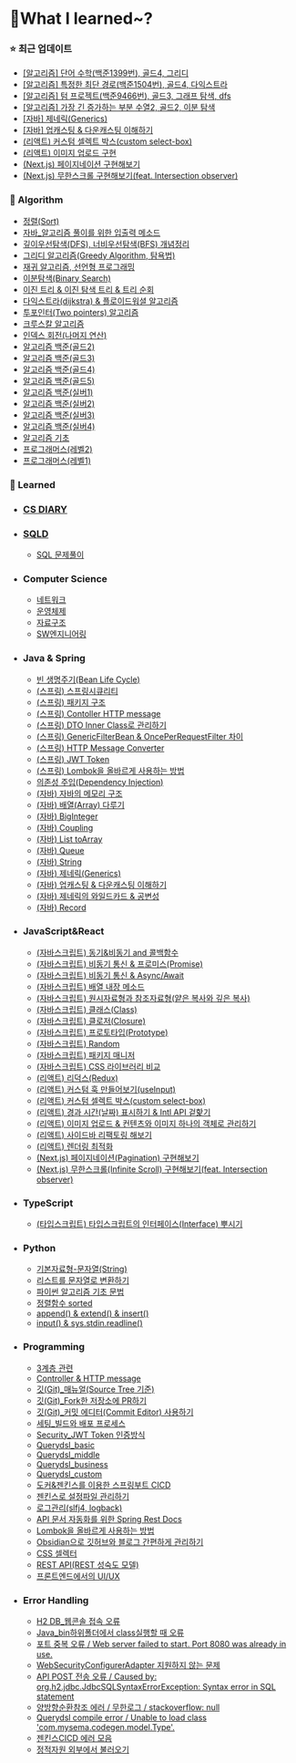 # 📝What I learned~?

### ⭐ 최근 업데이트

- [\[알고리즘\] 단어 수학(백준1399번), 골드4, 그리디](https://github.com/g4dalcom/dev_vault/blob/main/Algorithm/%EB%B0%B1%EC%A4%80(%EA%B3%A8%EB%93%9C4)/%EB%8B%A8%EC%96%B4%20%EC%88%98%ED%95%99(%EB%B0%B1%EC%A4%801339%EB%B2%88)_%EA%B3%A8%EB%93%9C4_%EA%B7%B8%EB%A6%AC%EB%94%94(greedy).md)
- [\[알고리즘\] 특정한 최단 경로(백준1504번), 골드4, 다익스트라](https://github.com/g4dalcom/dev_vault/blob/main/Algorithm/%EB%B0%B1%EC%A4%80(%EA%B3%A8%EB%93%9C4)/%ED%8A%B9%EC%A0%95%ED%95%9C%20%EC%B5%9C%EB%8B%A8%20%EA%B2%BD%EB%A1%9C(%EB%B0%B1%EC%A4%801504%EB%B2%88)_%EA%B3%A8%EB%93%9C4_%EB%8B%A4%EC%9D%B5%EC%8A%A4%ED%8A%B8%EB%9D%BC(dijkstra).md)
- [\[알고리즘\] 텀 프로젝트(백준9466번), 골드3, 그래프 탐색, dfs](https://github.com/g4dalcom/dev_vault/blob/main/Algorithm/%EB%B0%B1%EC%A4%80(%EA%B3%A8%EB%93%9C3)/%ED%85%80%20%ED%94%84%EB%A1%9C%EC%A0%9D%ED%8A%B8(%EB%B0%B1%EC%A4%809466%EB%B2%88)_%EA%B3%A8%EB%93%9C3_%EA%B7%B8%EB%9E%98%ED%94%84%20%ED%83%90%EC%83%89%2C%20dfs.md)
- [\[알고리즘\] 가장 긴 증가하는 부분 수열2, 골드2, 이분 탐색](https://github.com/g4dalcom/dev_vault/blob/main/Algorithm/%EB%B0%B1%EC%A4%80(%EA%B3%A8%EB%93%9C2)/%EA%B0%80%EC%9E%A5%20%EA%B8%B4%20%EC%A6%9D%EA%B0%80%ED%95%98%EB%8A%94%20%EB%B6%80%EB%B6%84%20%EC%88%98%EC%97%B4%202(%EB%B0%B1%EC%A4%8012015%EB%B2%88)_%EA%B3%A8%EB%93%9C2_%EC%9D%B4%EB%B6%84%20%ED%83%90%EC%83%89%2C%20%EC%9D%B4%EC%A7%84%20%ED%83%90%EC%83%89%2C%20binary%20search.md)
- [\[자바\] 제네릭(Generics)](https://github.com/g4dalcom/dev_vault/blob/main/Studying/Java%26Spring/%EC%9E%90%EB%B0%94_%EC%A0%9C%EB%84%A4%EB%A6%AD(Generics).md)
- [\[자바\] 업캐스팅 & 다운캐스팅 이해하기](https://github.com/g4dalcom/dev_vault/blob/main/Studying/Java&Spring/%EC%9E%90%EB%B0%94_%EC%97%85%EC%BA%90%EC%8A%A4%ED%8C%85_%EB%8B%A4%EC%9A%B4%EC%BA%90%EC%8A%A4%ED%8C%85.md)
- [(리액트) 커스텀 셀렉트 박스(custom select-box)](Studying/JavaScript&React/리액트_커스텀_셀렉트박스(select_box).md)
- [(리액트) 이미지 업로드 구현](https://github.com/g4dalcom/dev_vault/blob/main/Studying/JavaScript%26React/%EB%A6%AC%EC%95%A1%ED%8A%B8_%EC%9D%B4%EB%AF%B8%EC%A7%80%EC%97%85%EB%A1%9C%EB%93%9C_(upload).md)
- [(Next.js) 페이지네이션 구현해보기](https://github.com/g4dalcom/dev_vault/blob/main/Studying/JavaScript%26React/Next.js_%ED%8E%98%EC%9D%B4%EC%A7%80%EB%84%A4%EC%9D%B4%EC%85%98(Pagination).md)
- [(Next.js) 무한스크롤 구현해보기(feat. Intersection observer)](https://github.com/g4dalcom/dev_vault/blob/main/Studying/JavaScript%26React/Next.js_%EB%AC%B4%ED%95%9C%EC%8A%A4%ED%81%AC%EB%A1%A4(Infinite_scroll)_IntersectionObserver.md)

### 🔎 Algorithm

- [정렬(Sort)](/Algorithm/정렬(Sort))
- [자바_알고리즘 풀이를 위한 입출력 메소드](/Algorithm/자바_알고리즘_풀이를_위한_입출력메소드.md)
- [깊이우선탐색(DFS), 너비우선탐색(BFS) 개념정리](/Algorithm/깊이우선탐색(DFS)_너비우선탐색(BFS)_개념정리.md)
- [그리디 알고리즘(Greedy Algorithm, 탐욕법)](/Algorithm/그리디_알고리즘(Greedy_Algorithm,_탐욕법).md)
- [재귀 알고리즘, 선언형 프로그래밍](/Algorithm/재귀_알고리즘_선언적프로그래밍.md)
- [이분탐색(Binary Search)](/Algorithm/이분_탐색(Binary_Search).md)
- [이진 트리 & 이진 탐색 트리 & 트리 순회](/Algorithm/이진트리_이진탐색_트리순회(Tree_Travelsal).md)
- [다익스트라(dijkstra) & 플로이드워셜 알고리즘](/Algorithm/다익스트라(dijkstra)_플로이드워셜_알고리즘.md)
- [투포인터(Two pointers) 알고리즘](/Algorithm/투포인터_알고리즘.md)
- [크루스칼 알고리즘](/Algorithm/크루스칼_알고리즘.md)
- [인덱스 회전(나머지 연산)](/Algorithm/인덱스_회전(나머지_연산).md)
- [알고리즘 백준(골드2)](/Algorithm/백준(골드2))
- [알고리즘 백준(골드3)](/Algorithm/백준(골드3))
- [알고리즘 백준(골드4)](/Algorithm/백준(골드4))
- [알고리즘 백준(골드5)](/Algorithm/백준(골드5))
- [알고리즘 백준(실버1)](/Algorithm/백준(실버1))
- [알고리즘 백준(실버2)](/Algorithm/백준(실버2))
- [알고리즘 백준(실버3)](/Algorithm/백준(실버3))
- [알고리즘 백준(실버4)](/Algorithm/백준(실버4))
- [알고리즘 기초](/Algorithm/기초)
- [프로그래머스(레벨2)](/Algorithm/프로그래머스(레벨2))
- [프로그래머스(레벨1)](/Algorithm/프로그래머스(레벨1))


### 🔎 Learned

- ### [CS DIARY](/Studying/CS_DIARY)

- ### [SQLD](/Studying/SQLD)
	- [SQL 문제풀이](/Studying/SQLD/프로그래머스)

- ### Computer Science
	- [네트워크](Studying/CS/네트워크)
	- [운영체제](Studying/CS/운영체제)
	- [자료구조](Studying/CS/자료구조)
	- [SW엔지니어링](Studying/CS/SW엔지니어링)


- ### Java & Spring
	- [빈 생명주기(Bean Life Cycle)](Studying/Java&Spring/빈_생명주기(Bean_Life_Cycle).md)
	- [(스프링) 스프링시큐리티](Studying/Java&Spring/스프링_스프링시큐리티_플로우.md)
	- [(스프링) 패키지 구조](Studying/Java&Spring/스프링_패키지_구조.md)
	- [(스프링) Contoller HTTP message](Studying/Java&Spring/스프링_Controller_HTTPmessage.md)
	- [(스프링) DTO Inner Class로 관리하기](Studying/Java&Spring/스프링_DTO_Inner_Class로_관리하기.md)
	- [(스프링) GenericFilterBean & OncePerRequestFilter 차이](Studying/Java&Spring/스프링_GenericFilterBean_OncePerRequestFilter.md)
	- [(스프링) HTTP Message Converter](Studying/Java&Spring/스프링_HTTP_Message_Converter.md)
	- [(스프링) JWT Token](Studying/Java&Spring/스프링_JWT_Token.md)
	- [(스프링) Lombok을 올바르게 사용하는 방법](Studying/Java&Spring/Lombok을_올바르게_사용하는_방법.md)
	- [의존성 주입(Dependency Injection)](Studying/Java&Spring/의존성_주입(DI).md)
	- [(자바) 자바의 메모리 구조](Studying/Java&Spring/자바_메모리_구조.md)
	- [(자바) 배열(Array) 다루기](Studying/Java&Spring/자바_배열(Array)_다루기.md)
	- [(자바) BigInteger](Studying/Java&Spring/자바_BigInteger.md)
	- [(자바) Coupling](Studying/Java&Spring/자바_Coupling.md)
	- [(자바) List toArray](Studying/Java&Spring/자바_List_toArray.md)
	- [(자바) Queue](Studying/Java&Spring/자바_Queue.md)
	- [(자바) String](Studying/Java&Spring/자바_String.md)
	- [(자바) 제네릭(Generics)](Studying/Java&Spring/자바_제네릭(Generics).md)
	- [(자바) 업캐스팅 & 다운캐스팅 이해하기](Studying/Java&Spring/자바_업캐스팅_다운캐스팅.md)
	- [(자바) 제네릭의 와일드카드 & 공변성](Studying/Java&Spring/자바_제네릭_와일드카드_공변.md)
	- [(자바) Record](Studying/Java&Spring/자바_record.md)


- ### JavaScript&React
	- [(자바스크립트) 동기&비동기 and 콜백함수](Studying/JavaScript&React/자바스크립트_동기&비동기_콜백함수.md)
	- [(자바스크립트) 비동기 통신 & 프로미스(Promise)](Studying/JavaScript&React/자바스크립트_비동기통신_Promise.md)
	- [(자바스크립트) 비동기 통신 & Async/Await](Studying/JavaScript&React/자바스크립트_비동기통신_Async_Await.md)
	- [(자바스크립트) 배열 내장 메소드](Studying/JavaScript&React/자바스크립트_배열내장메서드.md)
	- [(자바스크립트) 원시자료형과 참조자료형(얕은 복사와 깊은 복사)](Studying/JavaScript&React/자바스크립트_원시자료형과_참조자료형(얕은_복사와_깊은_복사).md)
	- [(자바스크립트) 클래스(Class)](Studying/JavaScript&React/자바스크립트_클래스.md)
	- [(자바스크립트) 클로저(Closure)](Studying/JavaScript&React/자바스크립트_클로저(Closure).md)
	- [(자바스크립트) 프로토타입(Prototype)](Studying/JavaScript&React/자바스크립트_프로토타입(Prototype).md)
	- [(자바스크립트) Random](Studying/JavaScript&React/자바스크립트_Random.md)
	- [(자바스크립트) 패키지 매니저](Studying/JavaScript&React/자바스크립트_패키지매니저.md)
	- [(자바스크립트) CSS 라이브러리 비교](Studying/JavaScript&React/자바스크립트_CSS라이브러리.md)
	- [(리액트) 리덕스(Redux)](Studying/JavaScript&React/리액트_리덕스(redux).md)
	- [(리액트) 커스텀 훅 만들어보기(useInput)](Studying/JavaScript&React/리액트_커스텀훅(useInput).md)
	- [(리액트) 커스텀 셀렉트 박스(custom select-box)](Studying/JavaScript&React/리액트_커스텀_셀렉트박스(select_box).md)
	- [(리액트) 경과 시간(날짜) 표시하기 & Intl API 겉핥기](Studying/JavaScript&React/리액트_경과시간표시_IntlAPI.md)
	- [(리액트) 이미지 업로드 & 컨텐츠와 이미지 하나의 객체로 관리하기](Studying/JavaScript&React/리액트_이미지업로드_(upload).md)
	- [(리액트) 사이드바 리팩토링 해보기](Studying/JavaScript&React/리액트_사이드바_리팩토링.md)
	- [(리액트) 렌더링 최적화](Studying/JavaScript&React/리액트_렌더링최적화.md)
	- [(Next.js) 페이지네이션(Pagination) 구현해보기](Next.js_페이지네이션(Pagination).md)
	- [(Next.js) 무한스크롤(Infinite Scroll) 구현해보기(feat. Intersection observer)](Next.js_무한스크롤(Infinite_scroll)_IntersectionObserver.md)


- ### TypeScript
	- [(타입스크립트) 타입스크립트의 인터페이스(Interface) 뿌시기](Studying/TypeScript/타입스크립트_인터페이스(Interface).md)

- ### Python
	- [기본자료형-문자열(String)](Studying/Python/파이썬_기본자료형_문자열(String).md)
	- [리스트를 문자열로 변환하기](Studying/Python/파이썬_리스트를_문자열로_변환하기.md)
	- [파이썬 알고리즘 기초 문법](Studying/Python/파이썬_알고리즘_기초_문법(Input_split_map).md)
	- [정렬함수 sorted](Studying/Python/파이썬_정렬함수sorted.md)
	- [append() & extend() & insert()](Studying/Python/파이썬_append_extend_insert.md)
	- [input() & sys.stdin.readline()](Studying/Python/파이썬_input_sys.stdin.readline.md)


- ### Programming
	- [3계층 관련](자바_Coupling.md)
	- [Controller & HTTP message](스프링_Controller_HTTPmessage.md)
	- [깃(Git)\_매뉴얼(Source Tree 기준)](/Studying/Programming/깃_매뉴얼.md)
	- [깃(Git)\_Fork한 저장소에 PR하기](/Studying/Programming/깃_Fork한_저장소에_PR하기.md)
	- [깃(Git)\_커밋 에디터(Commit Editor) 사용하기](/Studying/Programming/커밋_에디터_사용하기.md)
	- [세팅_빌드와 배포 프로세스](/Studying/Programming/세팅_빌드및배포.md)
	- [Security_JWT Token 인증방식](/Studying/Programming/JWT토큰인증방식.md)
	- [Querydsl_basic](/Studying/Programming/Querydsl_basic.md)
	- [Querydsl_middle](/Studying/Programming/Querydsl_middle.md)
	- [Querydsl_business](/Studying/Programming/Querydsl_business.md)
	- [Querydsl_custom](/Studying/Programming/Querydsl_custom.md)
	- [도커&젠킨스를 이용한 스프링부트 CICD](/Studying/Programming/도커&젠킨스_스프링부트CICD.md)
	- [젠킨스로 설정파일 관리하기](/Studying/Programming/젠킨스로_설정파일_관리하기.md)
	- [로그관리(slfj4, logback)](/Studying/Programming/로그관리_SLFJ4_logback.md)
	- [API 문서 자동화를 위한 Spring Rest Docs](/Studying/Programming/Spring_Rest_Docs.md)
	- [Lombok을 올바르게 사용하는 방법](Lombok을_올바르게_사용하는_방법.md)
	- [Obsidian으로 깃허브와 블로그 간편하게 관리하기](/Studying/Programming/Obsidian설정.md)
	- [CSS 셀렉터](/Studying/Programming/CSS_Selector.md)
	- [REST API(REST 성숙도 모델)](/Studying/Programming/REST_API.md)
	- [프론트엔드에서의 UI/UX](/Studying/Programming/프론트엔드에서의_UIUX.md)



- ### Error Handling
	- [H2 DB_웹콘솔 접속 오류](/Studying/Errors/H2_웹콘솔_접속_오류.md)
	- [Java_bin하위폴더에서 class실행할 때 오류](/Studying/Errors/Java_bin하위폴더class실행오류.md)
	- [포트 중복 오류 / Web server failed to start. Port 8080 was already in use.](/Studying/Errors/Spring_ServerAlreadyInUse.md)
	- [WebSecurityConfigurerAdapter 지원하지 않는 문제](/Studying/Errors/WebSecurityConfigurerAdapter_지원하지_않는_문제.md)
	- [API POST 전송 오류 / Caused by: org.h2.jdbc.JdbcSQLSyntaxErrorException: Syntax error in SQL statement](/Studying/Errors/API_POST_전송오류.md)
	- [양방향순환참조 에러 / 무한로그 / stackoverflow: null](/Studying/Errors/양방향순환참조에러_stackoverflow.md)
	- [Querydsl compile error / Unable to load class 'com.mysema.codegen.model.Type'.](/Studying/Errors/Querydsl_compile_오류.md)
	- [젠킨스CICD 에러 모음](/Studying/Errors/JekinsCICD_ERROR.md)
	- [정적자원 외부에서 불러오기](/Studying/Errors/정적자원_외부에서_불러오기.md)


